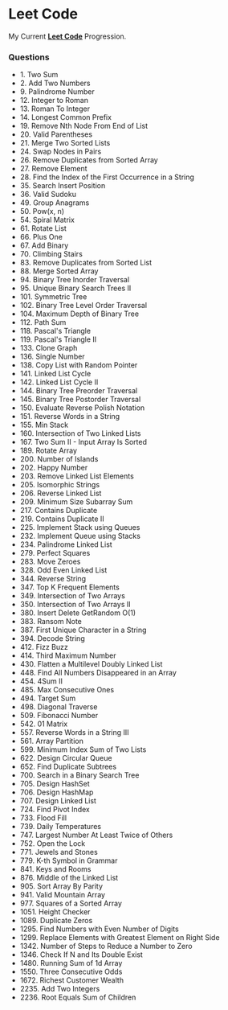 # Leet Code
 
 My Current [**Leet Code**](https://leetcode.com/u/nalway/) Progression.

### Questions

- 1\. Two Sum
- 2\. Add Two Numbers
- 9\. Palindrome Number
- 12\. Integer to Roman
- 13\. Roman To Integer
- 14\. Longest Common Prefix
- 19\. Remove Nth Node From End of List
- 20\. Valid Parentheses
- 21\. Merge Two Sorted Lists
- 24\. Swap Nodes in Pairs
- 26\. Remove Duplicates from Sorted Array
- 27\. Remove Element
- 28\. Find the Index of the First Occurrence in a String
- 35\. Search Insert Position
- 36\. Valid Sudoku
- 49\. Group Anagrams
- 50\. Pow(x, n)
- 54\. Spiral Matrix
- 61\. Rotate List
- 66\. Plus One
- 67\. Add Binary
- 70\. Climbing Stairs
- 83\. Remove Duplicates from Sorted List
- 88\. Merge Sorted Array
- 94\. Binary Tree Inorder Traversal
- 95\. Unique Binary Search Trees II
- 101\. Symmetric Tree
- 102\. Binary Tree Level Order Traversal
- 104\. Maximum Depth of Binary Tree
- 112\. Path Sum
- 118\. Pascal's Triangle
- 119\. Pascal's Triangle II
- 133\. Clone Graph
- 136\. Single Number
- 138\. Copy List with Random Pointer
- 141\. Linked List Cycle
- 142\. Linked List Cycle II
- 144\. Binary Tree Preorder Traversal
- 145\. Binary Tree Postorder Traversal
- 150\. Evaluate Reverse Polish Notation
- 151\. Reverse Words in a String
- 155\. Min Stack
- 160\. Intersection of Two Linked Lists
- 167\. Two Sum II - Input Array Is Sorted
- 189\. Rotate Array
- 200\. Number of Islands
- 202\. Happy Number
- 203\. Remove Linked List Elements
- 205\. Isomorphic Strings
- 206\. Reverse Linked List
- 209\. Minimum Size Subarray Sum
- 217\. Contains Duplicate
- 219\. Contains Duplicate II
- 225\. Implement Stack using Queues
- 232\. Implement Queue using Stacks
- 234\. Palindrome Linked List
- 279\. Perfect Squares
- 283\. Move Zeroes
- 328\. Odd Even Linked List
- 344\. Reverse String
- 347\. Top K Frequent Elements
- 349\. Intersection of Two Arrays
- 350\. Intersection of Two Arrays II
- 380\. Insert Delete GetRandom O(1)
- 383\. Ransom Note
- 387\. First Unique Character in a String
- 394\. Decode String
- 412\. Fizz Buzz
- 414\. Third Maximum Number
- 430\. Flatten a Multilevel Doubly Linked List
- 448\. Find All Numbers Disappeared in an Array
- 454\. 4Sum II
- 485\. Max Consecutive Ones
- 494\. Target Sum
- 498\. Diagonal Traverse
- 509\. Fibonacci Number
- 542\. 01 Matrix
- 557\. Reverse Words in a String III
- 561\. Array Partition
- 599\. Minimum Index Sum of Two Lists
- 622\. Design Circular Queue
- 652\. Find Duplicate Subtrees
- 700\. Search in a Binary Search Tree
- 705\. Design HashSet
- 706\. Design HashMap
- 707\. Design Linked List
- 724\. Find Pivot Index
- 733\. Flood Fill
- 739\. Daily Temperatures
- 747\. Largest Number At Least Twice of Others
- 752\. Open the Lock
- 771\. Jewels and Stones
- 779\. K-th Symbol in Grammar
- 841\. Keys and Rooms
- 876\. Middle of the Linked List
- 905\. Sort Array By Parity
- 941\. Valid Mountain Array
- 977\. Squares of a Sorted Array
- 1051\. Height Checker
- 1089\. Duplicate Zeros
- 1295\. Find Numbers with Even Number of Digits
- 1299\. Replace Elements with Greatest Element on Right Side
- 1342\. Number of Steps to Reduce a Number to Zero
- 1346\. Check If N and Its Double Exist
- 1480\. Running Sum of 1d Array
- 1550\. Three Consecutive Odds
- 1672\. Richest Customer Wealth
- 2235\. Add Two Integers
- 2236\. Root Equals Sum of Children
